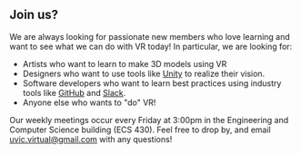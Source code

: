 ## Join us?

We are always looking for passionate new members who love learning and want to see what we can do with VR today! In particular, we are looking for:
* Artists who want to learn to make 3D models using VR
* Designers who want to use tools like [Unity](https://unity3d.com/unity) to realize their vision.
* Software developers who want to learn best practices using industry tools like [GitHub](https://guides.github.com/activities/hello-world/) and [Slack](https://get.slack.help/hc/en-us/articles/115004071768-What-is-Slack-).
* Anyone else who wants to "do" VR!

Our weekly meetings occur every Friday at 3:00pm in the Engineering and Computer Science building (ECS 430). Feel free to drop by, and email [uvic.virtual@gmail.com](mailto:uvic.virtual@gmail.com) with any questions!
